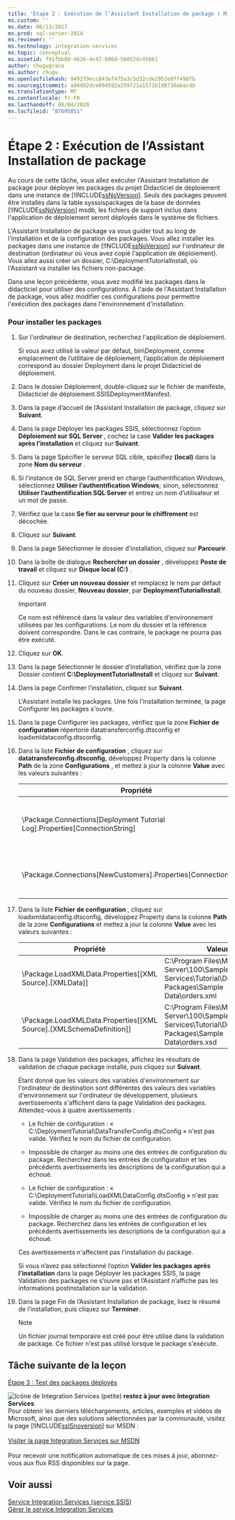 ```yaml
---
title: 'Étape 2 : Exécution de l’Assistant Installation de package | Microsoft Docs'
ms.custom: ''
ms.date: 06/13/2017
ms.prod: sql-server-2014
ms.reviewer: ''
ms.technology: integration-services
ms.topic: conceptual
ms.assetid: f91fbb89-4626-4c47-b96d-56052dc45861
author: chugugrace
ms.author: chugu
ms.openlocfilehash: 9492f9ecc843ef475a3c5d32cde2952e0ff498fb
ms.sourcegitcommit: ad4d92dce894592a259721a1571b1d8736abacdb
ms.translationtype: MT
ms.contentlocale: fr-FR
ms.lasthandoff: 08/04/2020
ms.locfileid: "87695851"
---
```

# <a name="step-2-running-the-package-installation-wizard"></a>Étape 2 : Exécution de l’Assistant Installation de package
  Au cours de cette tâche, vous allez exécuter l'Assistant Installation de package pour déployer les packages du projet Didacticiel de déploiement dans une instance de [!INCLUDE[ssNoVersion](../includes/ssnoversion-md.md)]. Seuls des packages peuvent être installés dans la table sysssispackages de la base de données [!INCLUDE[ssNoVersion](../includes/ssnoversion-md.md)] msdb, les fichiers de support inclus dans l'application de déploiement seront déployés dans le système de fichiers.  
  
 L'Assistant Installation de package va vous guider tout au long de l'installation et de la configuration des packages. Vous allez installer les packages dans une instance de [!INCLUDE[ssNoVersion](../includes/ssnoversion-md.md)] sur l'ordinateur de destination (ordinateur où vous avez copié l'application de déploiement). Vous allez aussi créer un dossier, C:\DeploymentTutorialInstall, où l'Assistant va installer les fichiers non-package.  
  
 Dans une leçon précédente, vous avez modifié les packages dans le didacticiel pour utiliser des configurations. À l'aide de l'Assistant Installation de package, vous allez modifier ces configurations pour permettre l'exécution des packages dans l'environnement d'installation.  
  
### <a name="to-install-the-packages"></a>Pour installer les packages  
  
1.  Sur l'ordinateur de destination, recherchez l'application de déploiement.  
  
     Si vous avez utilisé la valeur par défaut, bin\Deployment, comme emplacement de l’utilitaire de déploiement, l’application de déploiement correspond au dossier Deployment dans le projet Didacticiel de déploiement.  
  
2.  Dans le dossier Déploiement, double-cliquez sur le fichier de manifeste, Didacticiel de déploiement.SSISDeploymentManifest.  
  
3.  Dans la page d’accueil de l’Assistant Installation de package, cliquez sur **Suivant**.  
  
4.  Dans la page Déployer les packages SSIS, sélectionnez l’option **Déploiement sur SQL Server** , cochez la case **Valider les packages après l’installation** et cliquez sur **Suivant**.  
  
5.  Dans la page Spécifier le serveur SQL cible, spécifiez **(local)** dans la zone **Nom du serveur** .  
  
6.  Si l’instance de SQL Server prend en charge l’authentification Windows, sélectionnez **Utiliser l’authentification Windows**; sinon, sélectionnez **Utiliser l’authentification SQL Server** et entrez un nom d’utilisateur et un mot de passe.  
  
7.  Vérifiez que la case **Se fier au serveur pour le chiffrement** est décochée.  
  
8.  Cliquez sur **Suivant**.  
  
9. Dans la page Sélectionner le dossier d’installation, cliquez sur **Parcourir**.  
  
10. Dans la boîte de dialogue **Rechercher un dossier** , développez **Poste de travail** et cliquez sur **Disque local (C:)** .  
  
11. Cliquez sur **Créer un nouveau dossier** et remplacez le nom par défaut du nouveau dossier, **Nouveau dossier**, par **DeploymentTutorialInstall**.  
  
    > [!IMPORTANT]  
    >  Ce nom est référencé dans la valeur des variables d'environnement utilisées par les configurations. Le nom du dossier et la référence doivent correspondre. Dans le cas contraire, le package ne pourra pas être exécuté.  
  
12. Cliquez sur **OK**.  
  
13. Dans la page Sélectionner le dossier d’installation, vérifiez que la zone Dossier contient **C:\DeploymentTutorialInstall** et cliquez sur **Suivant**.  
  
14. Dans la page Confirmer l’installation, cliquez sur **Suivant**.  
  
     L'Assistant installe les packages. Une fois l'installation terminée, la page Configurer les packages s'ouvre.  
  
15. Dans la page Configurer les packages, vérifiez que la zone **Fichier de configuration** répertorie datatransferconfig.dtsconfig et loadxmldataconfig.dtsconfig.  
  
16. Dans la liste **Fichier de configuration** , cliquez sur **datatransferconfig.dtsconfig**, développez Property dans la colonne **Path** de la zone **Configurations** , et mettez à jour la colonne **Value** avec les valeurs suivantes :  
  
    |Propriété|Valeur|Valeur mise à jour|  
    |--------------|-----------|-------------------|  
    |\Package.Connections[Deployment Tutorial Log].Properties[ConnectionString]|C:\Program Files\Microsoft SQL Server\100\Samples\Integration Services\Tutorial\Deploying Packages\Completed Packages\Deployment Tutorial Log|C:\DeploymentTutorialInstall\Deployment Tutorial Log|  
    |\Package.Connections[NewCustomers].Properties[ConnectionString]|C:\Program Files\Microsoft SQL Server\100\Samples\Integration Services\Tutorial\Deploying Packages\Sample Data\NewCustomers.txt|C:\DeploymentTutorialInstall\NewCustomers.txt|  
  
17. Dans la liste **Fichier de configuration** , cliquez sur loadxmldataconfig.dtsconfig, développez Property dans la colonne **Path** de la zone **Configurations** et mettez à jour la colonne **Value** avec les valeurs suivantes :  
  
    |Propriété|Valeur|Valeur mise à jour|  
    |--------------|-----------|-------------------|  
    |\Package.LoadXMLData.Properties[[XML Source].[XMLData]]|C:\Program Files\Microsoft SQL Server\100\Samples\Integration Services\Tutorial\Deploying Packages\Sample Data\orders.xml|C:\DeploymentTutorialInstall\orders.xml|  
    |\Package.LoadXMLData.Properties[[XML Source].[XMLSchemaDefinition]]|C:\Program Files\Microsoft SQL Server\100\Samples\Integration Services\Tutorial\Deploying Packages\Sample Data\orders.xsd|C:\DeploymentTutorialInstall\orders.xsd|  
  
18. Dans la page Validation des packages, affichez les résultats de validation de chaque package installé, puis cliquez sur **Suivant**.  
  
     Étant donné que les valeurs des variables d'environnement sur l'ordinateur de destination sont différentes des valeurs des variables d'environnement sur l'ordinateur de développement, plusieurs avertissements s'affichent dans la page Validation des packages. Attendez-vous à quatre avertissements :  
  
    -   Le fichier de configuration : « C:\DeploymentTutorial\DataTransferConfig.dtsConfig » n'est pas valide. Vérifiez le nom du fichier de configuration.  
  
    -   Impossible de charger au moins une des entrées de configuration du package. Recherchez dans les entrées de configuration et les précédents avertissements les descriptions de la configuration qui a échoué.  
  
    -   Le fichier de configuration : « C:\DeploymentTutorial\LoadXMLDataConfig.dtsConfig » n'est pas valide. Vérifiez le nom du fichier de configuration.  
  
    -   Impossible de charger au moins une des entrées de configuration du package. Recherchez dans les entrées de configuration et les précédents avertissements les descriptions de la configuration qui a échoué.  
  
     Ces avertissements n'affectent pas l'installation du package.  
  
     Si vous n’avez pas sélectionné l’option **Valider les packages après l’installation** dans la page Déployer les packages SSIS, la page Validation des packages ne s’ouvre pas et l’Assistant n’affiche pas les informations postinstallation sur la validation.  
  
19. Dans la page Fin de l’Assistant Installation de package, lisez le résumé de l’installation, puis cliquez sur **Terminer**.  
  
    > [!NOTE]  
    >  Un fichier journal temporaire est créé pour être utilisé dans la validation de package. Ce fichier n'est pas utilisé lorsque le package s'exécute.  
  
## <a name="next-task-in-lesson"></a>Tâche suivante de la leçon  
 [Étape 3 : Test des packages déployés](../integration-services/lesson-3-3-testing-the-deployed-packages.md)  
  
![Icône de Integration Services (petite)](media/dts-16.gif "Icône Integration Services (petite)")  **restez à jour avec Integration Services**<br /> Pour obtenir les derniers téléchargements, articles, exemples et vidéos de Microsoft, ainsi que des solutions sélectionnées par la communauté, visitez la page [!INCLUDE[ssISnoversion](../includes/ssisnoversion-md.md)] sur MSDN :<br /><br /> [Visiter la page Integration Services sur MSDN](https://go.microsoft.com/fwlink/?LinkId=136655)<br /><br /> Pour recevoir une notification automatique de ces mises à jour, abonnez-vous aux flux RSS disponibles sur la page.  
  
## <a name="see-also"></a>Voir aussi  
 [Service Integration Services &#40;service SSIS&#41;](service/integration-services-service-ssis-service.md)   
 [Gérer le service Integration Services](../../2014/integration-services/manage-the-integration-services-service.md)  
  
  
